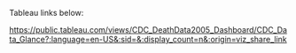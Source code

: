Tableau links below:

https://public.tableau.com/views/CDC_DeathData2005_Dashboard/CDC_Data_Glance?:language=en-US&:sid=&:display_count=n&:origin=viz_share_link
